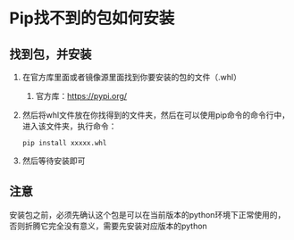 # Pip找不到的包如何安装

## 找到包，并安装

1. 在官方库里面或者镜像源里面找到你要安装的包的文件（.whl）

   1. 官方库：https://pypi.org/

2. 然后将whl文件放在你找得到的文件夹，然后在可以使用pip命令的命令行中，进入该文件夹，执行命令：

   `pip install xxxxx.whl`

3. 然后等待安装即可

## 注意

安装包之前，必须先确认这个包是可以在当前版本的python环境下正常使用的，否则折腾它完全没有意义，需要先安装对应版本的python